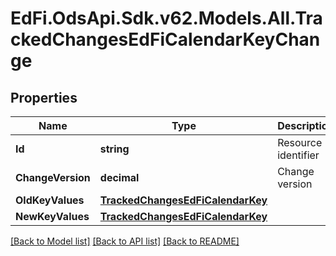 # EdFi.OdsApi.Sdk.v62.Models.All.TrackedChangesEdFiCalendarKeyChange

## Properties

Name | Type | Description | Notes
------------ | ------------- | ------------- | -------------
**Id** | **string** | Resource identifier | [optional] 
**ChangeVersion** | **decimal** | Change version | [optional] 
**OldKeyValues** | [**TrackedChangesEdFiCalendarKey**](TrackedChangesEdFiCalendarKey.md) |  | [optional] 
**NewKeyValues** | [**TrackedChangesEdFiCalendarKey**](TrackedChangesEdFiCalendarKey.md) |  | [optional] 

[[Back to Model list]](../README.md#documentation-for-models) [[Back to API list]](../README.md#documentation-for-api-endpoints) [[Back to README]](../README.md)

